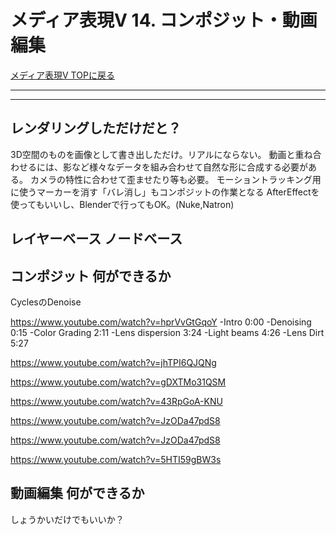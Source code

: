 # メディア表現V 14. コンポジット・動画編集

[メディア表現V TOPに戻る](./index.md)

---

---


## レンダリングしただけだと？
3D空間のものを画像として書き出しただけ。リアルにならない。
動画と重ね合わせるには、影など様々なデータを組み合わせて自然な形に合成する必要がある。
カメラの特性に合わせて歪ませたり等も必要。
モーショントラッキング用に使うマーカーを消す「バレ消し」もコンポジットの作業となる
AfterEffectを使ってもいいし、Blenderで行ってもOK。(Nuke,Natron)

## レイヤーベース ノードベース


## コンポジット 何ができるか
CyclesのDenoise

https://www.youtube.com/watch?v=hprVvGtGqoY
-Intro 0:00
-Denoising 0:15
-Color Grading 2:11
-Lens dispersion 3:24
-Light beams 4:26
-Lens Dirt 5:27

https://www.youtube.com/watch?v=jhTPI6QJQNg

https://www.youtube.com/watch?v=gDXTMo31QSM

https://www.youtube.com/watch?v=43RpGoA-KNU

https://www.youtube.com/watch?v=JzODa47pdS8

https://www.youtube.com/watch?v=JzODa47pdS8

https://www.youtube.com/watch?v=5HTI59gBW3s

## 動画編集 何ができるか
しょうかいだけでもいいか？




